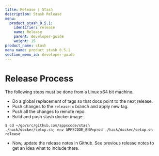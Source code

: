 ```yaml
---
title: Release | Stash
description: Stash Release
menu:
  product_stash_0.5.1:
    identifier: release    
    name: Release
    parent: developer-guide
    weight: 15
product_name: stash
menu_name: product_stash_0.5.1
section_menu_id: developer-guide
---
```


# Release Process

The following steps must be done from a Linux x64 bit machine.

- Do a global replacement of tags so that docs point to the next release.
- Push changes to the `release-x` branch and apply new tag.
- Push all the changes to remote repo.
- Build and push stash docker image:
```console
$ cd ~/go/src/github.com/appscode/stash
./hack/docker/setup.sh; env APPSCODE_ENV=prod ./hack/docker/setup.sh release
```

- Now, update the release notes in Github. See previous release notes to get an idea what to include there.
